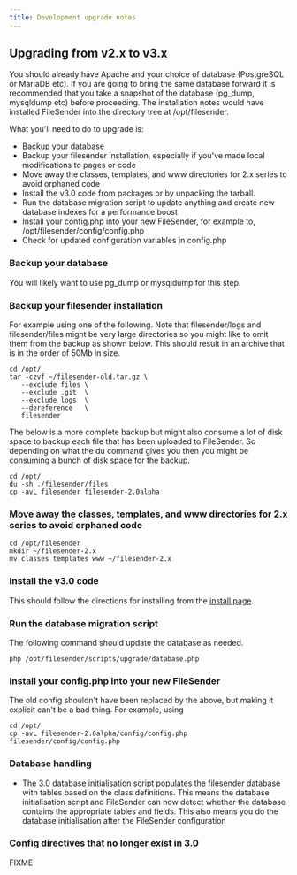 ```yaml
---
title: Development upgrade notes
---
```


## Upgrading from v2.x to v3.x

You should already have Apache and your choice of database (PostgreSQL
or MariaDB etc). If you are going to bring the same database forward
it is recommended that you take a snapshot of the database (pg_dump,
mysqldump etc) before proceeding. The installation notes would have
installed FileSender into the directory tree at /opt/filesender.

What you'll need to do to upgrade is:

* Backup your database
* Backup your filesender installation, especially if you've made local modifications to pages or code
* Move away the classes, templates, and www directories for 2.x series to avoid orphaned code 
* Install the v3.0 code from packages or by unpacking the tarball.
* Run the database migration script to update anything and create new database indexes
  for a performance boost
* Install your config.php into your new FileSender, for example to, /opt/filesender/config/config.php
* Check for updated configuration variables in config.php

### Backup your database

You will likely want to use pg_dump or mysqldump for this step.

### Backup your filesender installation

For example using one of the following. Note that filesender/logs and
filesender/files might be very large directories so you might like to
omit them from the backup as shown below. This should result in an
archive that is in the order of 50Mb in size.

```
cd /opt/
tar -czvf ~/filesender-old.tar.gz \
   --exclude files \
   --exclude .git  \
   --exclude logs  \
   --dereference   \
   filesender
```

The below is a more complete backup but might also consume a lot of
disk space to backup each file that has been uploaded to FileSender.
So depending on what the du command gives you then you might be
consuming a bunch of disk space for the backup.

```
cd /opt/
du -sh ./filesender/files
cp -avL filesender filesender-2.0alpha
```

### Move away the classes, templates, and www directories for 2.x series to avoid orphaned code 

```
cd /opt/filesender
mkdir ~/filesender-2.x
mv classes templates www ~/filesender-2.x
```

### Install the v3.0 code

This should follow the directions for installing from the [install page](../install/).

### Run the database migration script

The following command should update the database as needed.

```
php /opt/filesender/scripts/upgrade/database.php
```

### Install your config.php into your new FileSender

The old config shouldn't have been replaced by the above, but making
it explicit can't be a bad thing.
For example, using

```
cd /opt/
cp -avL filesender-2.0alpha/config/config.php filesender/config/config.php 
```



### Database handling

* The 3.0 database initialisation script populates the filesender
  database with tables based on the class definitions. This means the
  database initialisation script and FileSender can now detect whether
  the database contains the appropriate tables and fields. This also
  means you do the database initialisation after the FileSender
  configuration

### Config directives that no longer exist in 3.0

FIXME
